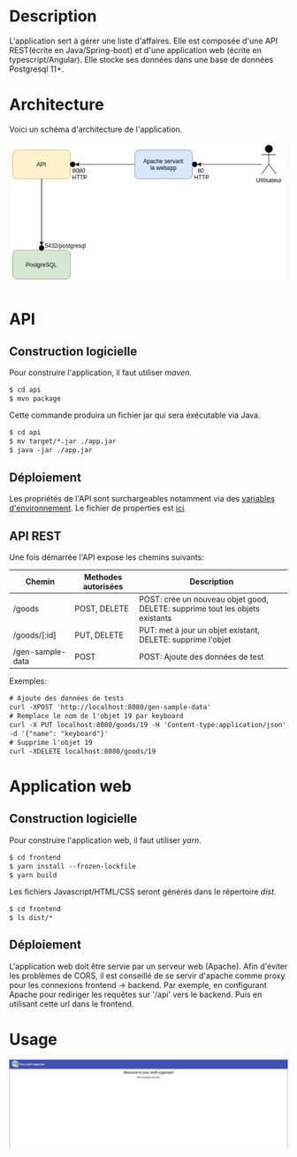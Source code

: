 # Description

L'application sert à gérer une liste d'affaires.  Elle est composée d'une API REST(écrite en Java/Spring-boot) et d'une application web (écrite en typescript/Angular).
Elle stocke ses données dans une base de données Postgresql 11+.

# Architecture
Voici un schéma d'architecture de l'application.

![diagramme d'architecture](architecture.jpg "Architecture")

# API
## Construction logicielle
Pour construire l'application, il faut utiliser *maven*. 

```
$ cd api
$ mvn package
```

Cette commande produira un fichier jar qui sera éxécutable via Java. 

```
$ cd api
$ mv target/*.jar ./app.jar
$ java -jar ./app.jar
```

## Déploiement

Les propriétés de l'API sont surchargeables notamment via des [variables d'environnement](https://docs.spring.io/spring-boot/docs/current/reference/html/spring-boot-features.html#boot-features-external-config-relaxed-binding-from-environment-variables).
Le fichier de properties est [ici](https://github.com/govpf/devops-challenge/blob/master/api/src/main/resources/application.properties).

## API REST
Une fois démarrée l'API expose les chemins suivants:

| Chemin           | Methodes autorisées           | Description                                                                  |
|------------------|-------------------------------|------------------------------------------------------------------------------|
| /goods           | POST, DELETE                  | POST: crée un nouveau objet good, DELETE: supprime tout les objets existants |
| /goods/[:id]     | PUT, DELETE                   | PUT: met à jour un objet existant, DELETE: supprime l'objet                  |
| /gen-sample-data | POST                          | POST: Ajoute des données de test                                             |

Exemples:
```
# Ajoute des données de tests
curl -XPOST 'http://localhost:8080/gen-sample-data'
# Remplace le nom de l'objet 19 par keyboard
curl -X PUT localhost:8080/goods/19 -H 'Content-type:application/json' -d '{"name": "keyboard"}'
# Supprime l'objet 19
curl -XDELETE localhost:8080/goods/19
```

# Application web

## Construction logicielle

Pour construire l'application web, il faut utiliser *yarn*.

```
$ cd frontend
$ yarn install --frozen-lockfile
$ yarn build
```

Les fichiers Javascript/HTML/CSS seront générés dans le répertoire *dist*.
```
$ cd frontend
$ ls dist/*
```

## Déploiement

L'application web doit être servie par un serveur web (Apache).
Afin d'éviter les problèmes de CORS, il est conseillé de se servir d'apache comme proxy pour les connexions frontend -> backend. 
Par exemple, en configurant Apache pour rediriger les requêtes sur '/api' vers le backend. Puis en utilisant cette url dans le frontend.


# Usage

![Page d'accueil](home.jpg "Page d'accueil")
